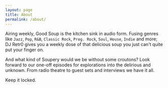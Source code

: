 ```yaml
---
layout: page
title: About
permalink: /about/
---
```


<p>
    Airing weekly, Good Soup is the kitchen sink in audio form. Fusing genres like <code>Jazz</code>, <code>Pop</code>, <code>R&B</code>, <code>Classic Rock</code>, <code>Prog. Rock</code>, <code>Soul</code>, <code>House</code>, <code>Indie</code> and more; DJ Retr0 gives you a weekly dose of that delicious soup you just can't quite put your finger on.
</p>
<p>
    And what kind of Soupery would we be without some croutons? Look forward to our one-off episodes for explorations into the delirious and unknown. From radio theatre to guest sets and interviews we have it all.
</p>
<p>
    Keep it locked.
</p>